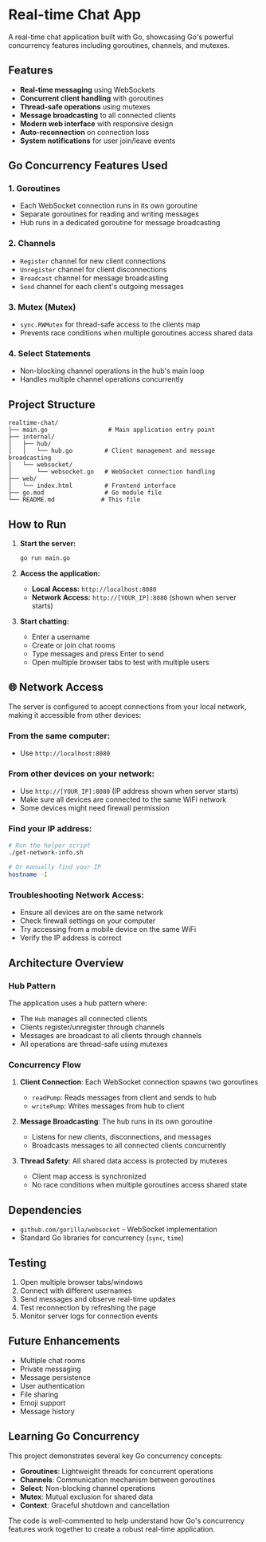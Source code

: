 # Real-time Chat App

A real-time chat application built with Go, showcasing Go's powerful concurrency features including goroutines, channels, and mutexes.

## Features

- **Real-time messaging** using WebSockets
- **Concurrent client handling** with goroutines
- **Thread-safe operations** using mutexes
- **Message broadcasting** to all connected clients
- **Modern web interface** with responsive design
- **Auto-reconnection** on connection loss
- **System notifications** for user join/leave events

## Go Concurrency Features Used

### 1. Goroutines
- Each WebSocket connection runs in its own goroutine
- Separate goroutines for reading and writing messages
- Hub runs in a dedicated goroutine for message broadcasting

### 2. Channels
- `Register` channel for new client connections
- `Unregister` channel for client disconnections
- `Broadcast` channel for message broadcasting
- `Send` channel for each client's outgoing messages

### 3. Mutex (Mutex)
- `sync.RWMutex` for thread-safe access to the clients map
- Prevents race conditions when multiple goroutines access shared data

### 4. Select Statements
- Non-blocking channel operations in the hub's main loop
- Handles multiple channel operations concurrently

## Project Structure

```
realtime-chat/
├── main.go                 # Main application entry point
├── internal/
│   ├── hub/
│   │   └── hub.go         # Client management and message broadcasting
│   └── websocket/
│       └── websocket.go   # WebSocket connection handling
├── web/
│   └── index.html         # Frontend interface
├── go.mod                 # Go module file
└── README.md             # This file
```

## How to Run

1. **Start the server:**
   ```bash
   go run main.go
   ```

2. **Access the application:**
   - **Local Access:** `http://localhost:8080`
   - **Network Access:** `http://[YOUR_IP]:8080` (shown when server starts)

3. **Start chatting:**
   - Enter a username
   - Create or join chat rooms
   - Type messages and press Enter to send
   - Open multiple browser tabs to test with multiple users

## 🌐 Network Access

The server is configured to accept connections from your local network, making it accessible from other devices:

### **From the same computer:**
- Use `http://localhost:8080`

### **From other devices on your network:**
- Use `http://[YOUR_IP]:8080` (IP address shown when server starts)
- Make sure all devices are connected to the same WiFi network
- Some devices might need firewall permission

### **Find your IP address:**
```bash
# Run the helper script
./get-network-info.sh

# Or manually find your IP
hostname -I
```

### **Troubleshooting Network Access:**
- Ensure all devices are on the same network
- Check firewall settings on your computer
- Try accessing from a mobile device on the same WiFi
- Verify the IP address is correct

## Architecture Overview

### Hub Pattern
The application uses a hub pattern where:
- The `Hub` manages all connected clients
- Clients register/unregister through channels
- Messages are broadcast to all clients through channels
- All operations are thread-safe using mutexes

### Concurrency Flow
1. **Client Connection**: Each WebSocket connection spawns two goroutines
   - `readPump`: Reads messages from client and sends to hub
   - `writePump`: Writes messages from hub to client

2. **Message Broadcasting**: The hub runs in its own goroutine
   - Listens for new clients, disconnections, and messages
   - Broadcasts messages to all connected clients concurrently

3. **Thread Safety**: All shared data access is protected by mutexes
   - Client map access is synchronized
   - No race conditions when multiple goroutines access shared state

## Dependencies

- `github.com/gorilla/websocket` - WebSocket implementation
- Standard Go libraries for concurrency (`sync`, `time`)

## Testing

1. Open multiple browser tabs/windows
2. Connect with different usernames
3. Send messages and observe real-time updates
4. Test reconnection by refreshing the page
5. Monitor server logs for connection events

## Future Enhancements

- Multiple chat rooms
- Private messaging
- Message persistence
- User authentication
- File sharing
- Emoji support
- Message history

## Learning Go Concurrency

This project demonstrates several key Go concurrency concepts:

- **Goroutines**: Lightweight threads for concurrent operations
- **Channels**: Communication mechanism between goroutines
- **Select**: Non-blocking channel operations
- **Mutex**: Mutual exclusion for shared data
- **Context**: Graceful shutdown and cancellation

The code is well-commented to help understand how Go's concurrency features work together to create a robust real-time application.
